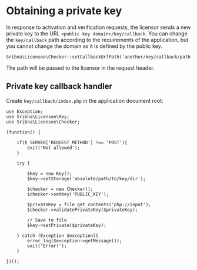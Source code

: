 # Obtaining a private key

In response to activation and verification requests, the licensor sends a new private key to the URL
`<public key domain>/key/callback`. You can change the `key/callback` path according to the requirements of the application,
but you cannot change the domain as it is defined by the public key.

    Sribna\Licensee\Checker::setCallbackUrlPath('another/key/callback/path');
    
The path will be passed to the licensor in the request header.

## Private key callback handler

Create `key/callback/index.php` in the application document root:

    use Exception;
    use Sribna\Licensee\Key;
    use Sribna\Licensee\Checker;
    
    (function() {
    
        if($_SERVER['REQUEST_METHOD'] !== 'POST'){
            exit('Not allowed');
        }
    
        try {
    
            $key = new Key();
            $key->setStorage('absolute/path/to/key/dir');
    
            $checker = new Checker();
            $checker->setKey('PUBLIC_KEY');
    
            $privateKey = file_get_contents('php://input');
            $checker->validatePrivateKey($privateKey);
            
            // Save to file
            $key->setPrivate($privateKey);
    
        } catch (Exception $exception){
            error_log($exception->getMessage());
            exit('Error!');
        }
    
    })();
